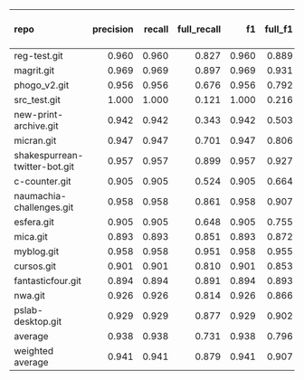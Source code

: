 | repo                          |   precision |   recall |   full_recall |    f1 |   full_f1 |   ppcr |   support |   full_support |   Rules Number |   Average Rule Len |
|:------------------------------|------------:|---------:|--------------:|------:|----------:|-------:|----------:|---------------:|---------------:|-------------------:|
| reg-test.git                  |       0.960 |    0.960 |         0.827 | 0.960 |     0.889 |  0.862 |      2634 |           3056 |             12 |                7.1 |
| magrit.git                    |       0.969 |    0.969 |         0.897 | 0.969 |     0.931 |  0.926 |     32287 |          34884 |             33 |                8.8 |
| phogo_v2.git                  |       0.956 |    0.956 |         0.676 | 0.956 |     0.792 |  0.708 |       881 |           1245 |              9 |                4.8 |
| src_test.git                  |       1.000 |    1.000 |         0.121 | 1.000 |     0.216 |  0.121 |        43 |            355 |              1 |                4.0 |
| new-print-archive.git         |       0.942 |    0.942 |         0.343 | 0.942 |     0.503 |  0.364 |       138 |            379 |              4 |                1.5 |
| micran.git                    |       0.947 |    0.947 |         0.701 | 0.947 |     0.806 |  0.740 |      5116 |           6912 |              9 |                6.1 |
| shakespurrean-twitter-bot.git |       0.957 |    0.957 |         0.899 | 0.957 |     0.927 |  0.939 |      7840 |           8348 |             66 |                9.4 |
| c-counter.git                 |       0.905 |    0.905 |         0.524 | 0.905 |     0.664 |  0.579 |        84 |            145 |              2 |                2.5 |
| naumachia-challenges.git      |       0.958 |    0.958 |         0.861 | 0.958 |     0.907 |  0.899 |       777 |            864 |            122 |                8.4 |
| esfera.git                    |       0.905 |    0.905 |         0.648 | 0.905 |     0.755 |  0.716 |      1629 |           2276 |              3 |                3.0 |
| mica.git                      |       0.893 |    0.893 |         0.851 | 0.893 |     0.872 |  0.953 |     31785 |          33357 |            196 |               12.6 |
| myblog.git                    |       0.958 |    0.958 |         0.951 | 0.958 |     0.955 |  0.993 |     46705 |          47049 |            347 |               12.6 |
| cursos.git                    |       0.901 |    0.901 |         0.810 | 0.901 |     0.853 |  0.899 |      1893 |           2105 |             19 |                8.5 |
| fantasticfour.git             |       0.894 |    0.894 |         0.891 | 0.894 |     0.893 |  0.996 |      3514 |           3528 |             37 |                4.9 |
| nwa.git                       |       0.926 |    0.926 |         0.814 | 0.926 |     0.866 |  0.879 |      5027 |           5719 |             14 |                5.5 |
| pslab-desktop.git             |       0.929 |    0.929 |         0.877 | 0.929 |     0.902 |  0.944 |      8903 |           9427 |             27 |                7.9 |
| average                       |       0.938 |    0.938 |         0.731 | 0.938 |     0.796 |  0.782 |      9328 |           9978 |             56 |                6.7 |
| weighted average              |       0.941 |    0.941 |         0.879 | 0.941 |     0.907 |  0.942 |           |                |                |                    |